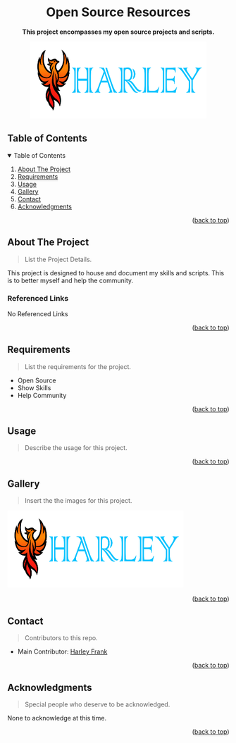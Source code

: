 <div id="top"></div>

<!-- PROJECT DETAILS -->
<div align="center">
	<h1>Open Source Resources</h1>
	<p><strong>This project encompasses my open source projects and scripts.</strong><p>
	<img src="images/2024-Phoenix-HiRes-Transparent.png" width="400px" height="175px" alt="Main Logo">
</div>

## Table of Contents
<!-- TABLE OF CONTENTS -->
<details open="open">
	<summary>Table of Contents</summary>
	<ol>
		<li><a href="#about-the-project">About The Project</a></li>
		<li><a href="#requirements">Requirements</a></li>
		<li><a href="#usage">Usage</a></li>
		<li><a href="#gallery">Gallery</a></li>
		<li><a href="#contact">Contact</a></li>
		<li><a href="#acknowledgments">Acknowledgments</a></li>
	</ol>
</details>

<div align="right"><p>(<a href="#top">back to top</a>)</p></div>

<!-- ABOUT THE PROJECT -->
## About The Project
> List the Project Details.

This project is designed to house and document my skills and scripts. This is to better myself and help the community.


### Referenced Links

No Referenced Links

<div align="right"><p>(<a href="#top">back to top</a>)</p></div>

<!-- REQUIREMENTS -->
## Requirements
> List the requirements for the project.

- Open Source
- Show Skills
- Help Community

<div align="right"><p>(<a href="#top">back to top</a>)</p></div>

<!-- USAGE -->
## Usage
> Describe the usage for this project.

<div align="right"><p>(<a href="#top">back to top</a>)</p></div>

<!-- GALLERY -->
## Gallery
> Insert the the images for this project.

<img src="images/2024-Phoenix-HiRes-Transparent.png" width="400px" height="175px" alt="Main Logo">

<div align="right"><p>(<a href="#top">back to top</a>)</p></div>

<!-- CONTACT -->
## Contact
> Contributors to this repo.

- Main Contributor: [Harley Frank](https://github.com/xXsoulshockerXx)
<div align="right"><p>(<a href="#top">back to top</a>)</p></div>

<!-- ACKNOWLEDGEMENTS -->
## Acknowledgments
> Special people who deserve to be acknowledged.

None to acknowledge at this time.

<div align="right"><p>(<a href="#top">back to top</a>)</p></div>
